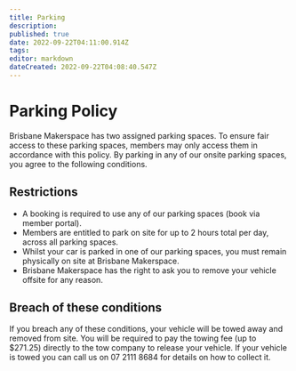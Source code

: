 ```yaml
---
title: Parking
description: 
published: true
date: 2022-09-22T04:11:00.914Z
tags: 
editor: markdown
dateCreated: 2022-09-22T04:08:40.547Z
---
```


# Parking Policy
Brisbane Makerspace has two assigned parking spaces. To ensure fair access to these parking spaces, members may only access them in accordance with this policy. By parking in any of our onsite parking spaces, you agree to the following conditions.

## Restrictions
* A booking is required to use any of our parking spaces (book via member portal).
* Members are entitled to park on site for up to 2 hours total per day, across all parking spaces.
* Whilst your car is parked in one of our parking spaces, you must remain physically on site at Brisbane Makerspace.
* Brisbane Makerspace has the right to ask you to remove your vehicle offsite for any reason.

## Breach of these conditions
If you breach any of these conditions, your vehicle will be towed away and removed from site. You will be required to pay the towing fee (up to $271.25) directly to the tow company to release your vehicle. If your vehicle is towed you can call us on 07 2111 8684 for details on how to collect it.